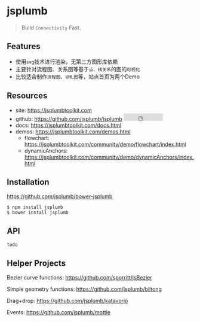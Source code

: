 # jsplumb

> Build `Connectivity` Fast.


## Features

* 使用`svg`技术进行渲染，无第三方图形库依赖
* 主要针对流程图、关系图等基于`点、线关系`的图的`可视化`
* 比较适合制作`流程图`、`UML图`等，站点首页为两个Demo


## Resources

* site: <https://jsplumbtoolkit.com>
* github: <https://github.com/jsplumb/jsplumb> <iframe src="http://258i.com/gbtn.html?user=jsplumb&repo=jsplumb&type=star&count=true" frameborder="0" scrolling="0" width="105px" height="20px"></iframe>
* docs: <https://jsplumbtoolkit.com/docs.html>
* demos: <https://jsplumbtoolkit.com/demos.html>
    * flowchart: <https://jsplumbtoolkit.com/community/demo/flowchart/index.html>
    * dynamicAnchors: <https://jsplumbtoolkit.com/community/demo/dynamicAnchors/index.html>


## Installation

<https://github.com/jsplumb/bower-jsplumb>

    $ npm install jsplumb
    $ bower install jsplumb


## API

    todo


## Helper Projects

Bezier curve functions:
<https://github.com/sporritt/jsBezier>

Simple geometry functions:
<https://github.com/jsplumb/biltong>

Drag+drop:
<https://github.com/jsplumb/katavorio>

Events:
<https://github.com/jsplumb/mottle>







